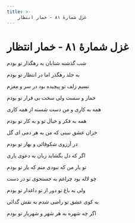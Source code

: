 ```yaml
---
title: >-
    غزل شمارهٔ ۸۱ - خمار انتظار
---
```

# غزل شمارهٔ ۸۱ - خمار انتظار

<div class="b" id="bn1"><div class="m1"><p>شب گذشته شتابان به رهگذار تو بودم</p></div>
<div class="m2"><p>به جلد رهگذر اما در انتظار تو بودم</p></div></div>
<div class="b" id="bn2"><div class="m1"><p>نسیم زلف تو پیچیده بود در سر و مغزم</p></div>
<div class="m2"><p>خمار و سست ولی سخت بی قرار تو بودم</p></div></div>
<div class="b" id="bn3"><div class="m1"><p>همه به کاری و من دست شسته از همه کاری</p></div>
<div class="m2"><p>همه به فکر و خیال تو و به کار تو بودم</p></div></div>
<div class="b" id="bn4"><div class="m1"><p>خزان عشق نبینی که من به هر دمی ای گل</p></div>
<div class="m2"><p>در آرزوی شکوفائی و بهار تو بودم</p></div></div>
<div class="b" id="bn5"><div class="m1"><p>اگر که دل بگشاید زبان به دعوی یاری</p></div>
<div class="m2"><p>تو یار من که نبودی منم که یار تو بودم</p></div></div>
<div class="b" id="bn6"><div class="m1"><p>چو لاله بود چراغم به جستجوی تو در دست</p></div>
<div class="m2"><p>ولی به باغ تو دور از تو داغدار تو بودم</p></div></div>
<div class="b" id="bn7"><div class="m1"><p>به کوی عشق تو راضی شدم به نقش گدائی</p></div>
<div class="m2"><p>اگر چه شهره به هر شهر و شهریار تو بودم</p></div></div>

